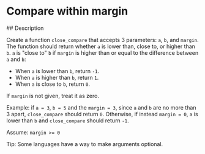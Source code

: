 # Compare within margin

## Description

Create a function `close_compare` that accepts 3 parameters: `a`, `b`, and `margin`. The function should return whether `a` is lower than, close to, or higher than `b`. `a` is "close to" `b` if `margin` is higher than or equal to the difference between `a` and `b`:

* When `a` is lower than `b`, return `-1`.
* When `a` is higher than `b`, return `1`.
* When `a` is close to `b`, return `0`.

If `margin` is not given, treat it as zero.

Example: if `a = 3`, `b = 5` and the `margin = 3`, since `a` and `b` are no more than 3 apart, `close_compare` should return `0`. Otherwise, if instead `margin = 0`, `a` is lower than `b` and `close_compare` should return `-1`.

Assume: `margin >= 0`

Tip: Some languages have a way to make arguments optional.